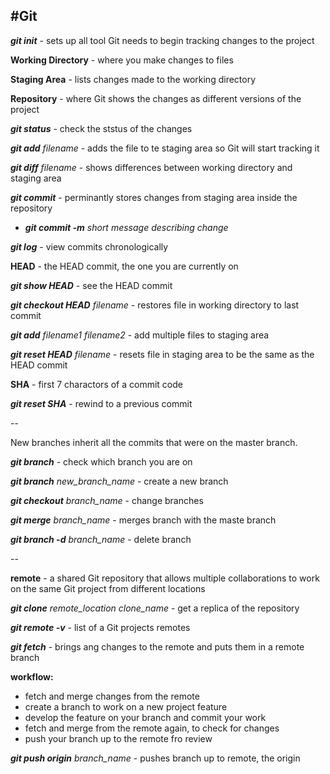#Git
---

***git init*** - sets up all tool Git needs to begin tracking changes to the project

**Working Directory** - where you make changes to files

**Staging Area** - lists changes made to the working directory

**Repository** - where Git shows the changes as different versions of the project

***git status*** - check the ststus of the changes

***git add*** *filename* - adds the file to te staging area so Git will start tracking it

***git diff*** *filename* - shows differences between working directory and staging area

***git commit*** - perminantly stores changes from staging area inside the repository

- ***git commit -m*** *short message describing change*

***git log*** - view commits chronologically

**HEAD** - the HEAD commit, the one you are currently on

***git show HEAD*** - see the HEAD commit

***git checkout HEAD*** *filename* - restores file in working directory to last commit

***git add*** *filename1 filename2* - add multiple files to staging area

***git reset HEAD*** *filename* - resets file in staging area to be the same as the HEAD commit

**SHA** - first 7 charactors of a commit code

***git reset SHA*** - rewind to a previous commit

--

New branches inherit all the commits that were on the master branch.

***git branch*** - check which branch you are on

***git branch*** *new\_branch\_name* - create a new branch

***git checkout*** *branch\_name* - change branches

***git merge*** *branch_name* - merges branch with the maste branch

***git branch -d*** *branch\_name* - delete branch

--

**remote** - a shared Git repository that allows multiple collaborations to work on the same Git project from different locations

***git clone*** *remote\_location* *clone\_name* - get a replica of the repository

***git remote -v*** - list of a Git projects remotes

***git fetch*** - brings ang changes to the remote and puts them in a remote branch

**workflow:**

- fetch and merge changes from the remote
- create a branch to work on a new project feature
- develop the feature on your branch and commit your work
- fetch and merge from the remote again, to check for changes
- push your branch up to the remote fro review

***git push origin*** *branch\_name* - pushes branch up to remote, the origin